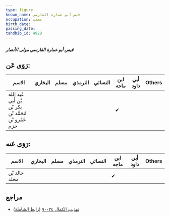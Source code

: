 ```yaml
---
type: figure
known_name: قيس أبو عمارة الفارسي
occupation: محدث
birth_date:
passing_date:
tahdhib_id: 4928
---
```

##### قيس أبو عمارة الفارسي مولى الأنصار

## رَوَى عَن:
| الاسم                                                  | البخاري | مسلم | الترمذي | النسائي | ابن ماجه | أبي داود | Others |
| ------------------------------------------------------ | ------- | ---- | ------- | ------- | -------- | -------- | ------ |
| عَبد الله بْن أَبي بكر بْن مُحَمَّد بْن عَمْرو بْن حزم |         |      |         |         | ✔        |          |        |
## رَوَى عَنه:
| الاسم         | البخاري | مسلم | الترمذي | النسائي | ابن ماجه | أبي داود | Others |
| ------------- | ------- | ---- | ------- | ------- | -------- | -------- | ------ |
| خالد بْن مخلد |         |      |         |         | ✔        |          |        |
## مراجع
- [تهذيب الكمال ٢٤-٩٠](obsidian://open?vault=Tahdhib-al-Kamal&file=Figures/٤٩٢٨-قيس%20أبو%20عمارة%20الفارسي%20مولى%20الأنصار) ([رابط الشاملة](https://shamela.ws/book/3722/12602))